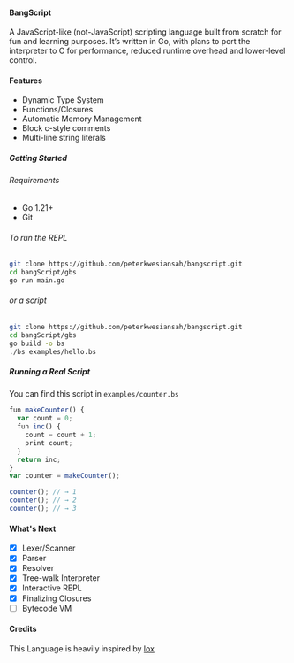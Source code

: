 #### BangScript
A JavaScript-like (not-JavaScript) scripting language built from scratch for fun and learning purposes. It’s written in Go, with plans to port the interpreter to C for performance, reduced runtime overhead and lower-level control.

#### Features
- Dynamic Type System
- Functions/Closures
- Automatic Memory Management
- Block c-style comments
- Multi-line string literals

##### Getting Started
###### Requirements
- Go 1.21+
- Git
###### To run the REPL
```bash
git clone https://github.com/peterkwesiansah/bangscript.git
cd bangScript/gbs
go run main.go
```
###### or a script
```bash
git clone https://github.com/peterkwesiansah/bangscript.git
cd bangScript/gbs
go build -o bs
./bs examples/hello.bs
```

#####  Running a Real Script
You can find this script in `examples/counter.bs`
```javascript
fun makeCounter() {
  var count = 0;
  fun inc() {
    count = count + 1;
    print count;
  }
  return inc;
}
var counter = makeCounter();

counter(); // → 1
counter(); // → 2
counter(); // → 3
```

#### What's Next
- [x] Lexer/Scanner
- [x] Parser
- [x] Resolver
- [x] Tree-walk Interpreter
- [x] Interactive REPL
- [x] Finalizing Closures
- [ ] Bytecode VM

#### Credits
This Language is heavily inspired by [lox](https://craftinginterpreters.com/)
